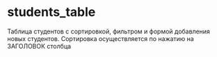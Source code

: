 # students_table
Таблица студентов с сортировкой, фильтром и формой добавления новых студентов. Сортировка осуществляется по нажатию на ЗАГОЛОВОК столбца
